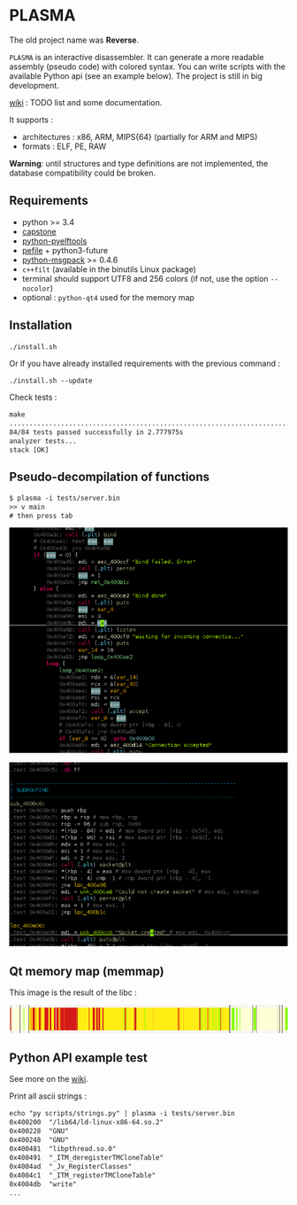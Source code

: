 PLASMA
======

The old project name was **Reverse**.

`PLASMA` is an interactive disassembler. It can generate a more readable
assembly (pseudo code) with colored syntax. You can write scripts with the
available Python api (see an example below). The project is still in big development.

[wiki](https://github.com/joelpx/plasma/wiki) : TODO list and some documentation.

It supports :
* architectures : x86, ARM, MIPS{64} (partially for ARM and MIPS)
* formats : ELF, PE, RAW


**Warning**: until structures and type definitions are not implemented, the
database compatibility could be broken.


## Requirements

* python >= 3.4
* [capstone](https://github.com/aquynh/capstone)
* [python-pyelftools](https://github.com/eliben/pyelftools)
* [pefile](https://github.com/erocarrera/pefile) + python3-future
* [python-msgpack](https://github.com/msgpack/msgpack-python) >= 0.4.6
* `c++filt` (available in the binutils Linux package)
* terminal should support UTF8 and 256 colors (if not, use the option `--nocolor`)
* optional : `python-qt4` used for the memory map


## Installation

    ./install.sh

Or if you have already installed requirements with the previous command :

    ./install.sh --update

Check tests :

    make
    ....................................................................................
    84/84 tests passed successfully in 2.777975s
    analyzer tests...
    stack [OK]


## Pseudo-decompilation of functions

    $ plasma -i tests/server.bin
    >> v main
    # then press tab

![plasma](/images/screenshot.png?raw=true)

![plasma](/images/visual.png?raw=true)

## Qt memory map (memmap)

This image is the result of the libc :

![plasma](/images/qt_memory.png?raw=true)


## Python API example test

See more on the [wiki](https://github.com/joelpx/plasma/wiki/api).

Print all ascii strings :

    echo "py scripts/strings.py" | plasma -i tests/server.bin
    0x400200  "/lib64/ld-linux-x86-64.so.2"
    0x400228  "GNU"
    0x400248  "GNU"
    0x400481  "libpthread.so.0"
    0x400491  "_ITM_deregisterTMCloneTable"
    0x4004ad  "_Jv_RegisterClasses"
    0x4004c1  "_ITM_registerTMCloneTable"
    0x4004db  "write"
    ...
